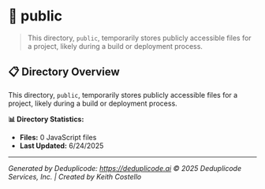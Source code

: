 # 📁 public

> This directory, `public`, temporarily stores publicly accessible files for a project, likely during a build or deployment process.

## 📋 Directory Overview

This directory, `public`, temporarily stores publicly accessible files for a project, likely during a build or deployment process.

**📊 Directory Statistics:**
- **Files:** 0 JavaScript files
- **Last Updated:** 6/24/2025

---

*Generated by Deduplicode: https://deduplicode.ai*
*© 2025 Deduplicode Services, Inc. | Created by Keith Costello*
